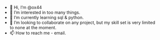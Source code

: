 - 👋 Hi, I’m @ox44
- 👀 I’m interested in too many things.
- 🌱 I’m currently learning sql & python.
- 💞️ I’m looking to collaborate on any project, but my skill set is very limited to none at the moment.
- 📫 How to reach me - email.

<!---
ox44/ox44 is a ✨ special ✨ repository because its `README.md` (this file) appears on your GitHub profile.
You can click the Preview link to take a look at your changes.
--->
